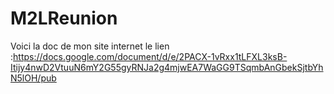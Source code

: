 # M2LReunion
Voici la doc de mon site internet 
le lien :https://docs.google.com/document/d/e/2PACX-1vRxx1tLFXL3ksB-Itijy4nwD2VtuuN6mY2G55gyRNJa2g4mjwEA7WaGG9TSqmbAnGbekSjtbYhN5lOH/pub


